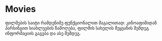 # Movies
ფილმების საიტი რამდენიმე ფუნქციონალით მაგალითად: კინოაფიშიდან პარსინგით სიახლეების წამოღება, ფილმის სახელის შეყვანის შემდეგ ინფორმაციის გაგება და ასე შემდეგ. 
